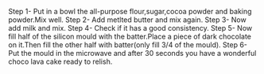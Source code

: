 Step 1- Put in a bowl the all-purpose flour,sugar,cocoa powder and baking powder.Mix well.
Step 2- Add metlted butter and mix again.
Step 3- Now add milk and mix.
Step 4- Check if it has a good consistency.
Step 5- Now fill half of the silicon mould with the batter.Place a piece of dark chocolate on it.Then fill the other half with batter(only fill 3/4 of the mould).
Step 6- Put the mould in the microwave and after 30 seconds you have a wonderful choco lava cake ready to relish. 